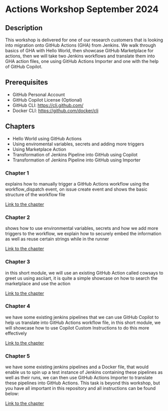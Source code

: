# Actions Workshop September 2024

## Description

This workshop is delivered for one of our research customers that is looking into migration onto GitHub Actions (GHA) from Jenkins. We walk through basics of GHA with Hello World, then showcase GitHub Marketplace for actions, then we will take two Jenkins workflows and translate them into GHA action files, one using GitHub Actions Importer and one with the help of GitHub Copilot.

## Prerequisites

- GitHub Personal Account
- GitHub Copilot License (Optional)
- GitHub CLI: https://cli.github.com/
- Docker CLI: https://github.com/docker/cli

## Chapters

- Hello World using GitHub Actions
- Using enviromental variables, secrets and adding more triggers
- Using Marketplace Action
- Transformation of Jenkins Pipeline into GitHub using Copilot
- Transformation of Jenkins Pipeline into GitHub using Importer

### Chapter 1

explains how to manually trigger a GitHub Actions workflow using the workflow_dispatch event, on issue create event and shows the basic structure of the workflow file

[Link to the chapter](/docs/CH1.md)

### Chapter 2

shows how to use environmental variables, secrets and how we add more triggers to the workflow, we explain how to securely embed the information as well as reuse certain strings while in the runner

[Link to the chapter](/docs/CH2.md)

### Chapter 3

in this short module, we will use an existing GitHub Action called cowsays to greet us using asciiart, it is quite a simple showcase on how to search the marketplace and use the action

[Link to the chapter](/docs/CH3.md)

### Chapter 4

we have some existing jenkins pipelines that we can use GitHub Copilot to help us translate into GitHub Actions workflow file, in this short module, we will showcase how to use Copilot Custom Instructions to do this more effectively

[Link to the chapter](/docs/CH5.md)

### Chapter 5

we have some existing jenkins pipelines and a Docker file, that would enable us to spin up a test instance of Jenkins containing these pipelines as well as their runs, we can then use GitHub Actions Importer to translate these pipelines into GitHub Actions. This task is beyond this workshop, but you have all important in this repository and all instructions can be found below:

[Link to the chapter](https://github.com/actions/importer-labs/tree/main/jenkins)
